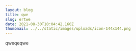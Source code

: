```yaml
---
layout: blog
title: qwe
slug: ertwe
date: 2021-08-30T10:04:42.160Z
thumbnail: ../../static/images/uploads/icon-144x144.png
---
```

qweqeqwe
